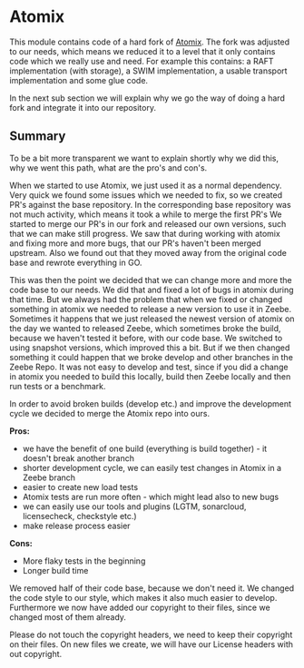 # Atomix

This module contains code of a hard fork of [Atomix](https://github.com/atomix/atomix).
The fork was adjusted to our needs, which means we reduced it to a level that it only contains code
which we really use and need. For example this contains: a RAFT implementation (with storage),
a SWIM implementation, a usable transport implementation and some glue code.

In the next sub section we will explain why we go the way of doing a hard fork and integrate it into our repository.

## Summary

To be a bit more transparent we want to explain shortly why we did this, why we went this path, what are the pro's and con's.

When we started to use Atomix, we just used it as a normal dependency. Very quick we found some issues which we needed to fix, so we created PR's against the base repository.
In the corresponding base repository was not much activity, which means it took a while to merge the first PR's
We started to merge our PR's in our fork and released our own versions, such that we can make still progress. We saw that during working with atomix and fixing more and more bugs, that our PR's haven't been merged upstream. Also we found out that they moved away from the original code base and rewrote everything in GO.

This was then the point we decided that we can change more and more the code base to our needs. We did that and fixed a lot of bugs in atomix during that time. But we always had the problem that when we fixed or changed something in atomix we needed to release a new version to use it in Zeebe. Sometimes it happens that we just released the newest version of atomix on the day we wanted to released Zeebe, which sometimes broke the build, because we haven't tested it before, with our code base. We switched to using snapshot versions, which improved this a bit. But if we then changed something it could happen that we broke develop and other branches in the Zeebe Repo. It was not easy to develop and test, since if you did a change in atomix you needed to build this locally, build then Zeebe locally and then run tests or a benchmark.

In order to avoid broken builds (develop etc.) and improve the development cycle we decided to merge the Atomix repo into ours.

**Pros:**
* we have the benefit of one build (everything is build together) - it doesn't break another branch
* shorter development cycle, we can easily test changes in Atomix in a Zeebe branch
* easier to create new load tests
* Atomix tests are run more often - which might lead also to new bugs
* we can easily use our tools and plugins (LGTM, sonarcloud, licensecheck, checkstyle etc.)
* make release process easier

**Cons:**
* More flaky tests in the beginning
* Longer build time

We removed half of their code base, because we don't need it.
We changed the code style to our style, which makes it also much easier to develop.
Furthermore we now have added our copyright to their files, since we changed most of them already.

Please do not touch the copyright headers, we need to keep their copyright on their files.
On new files we create, we will have our License headers with out copyright.

